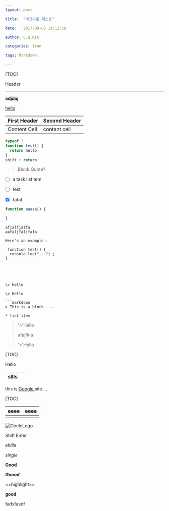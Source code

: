 ```yaml
---
layout: post

title:  "마크다운 테스트"

date:   2017-09-05 11:12:59

author: C.W.Kim

categories: Iron

tags: Markdown

---
```


[TOC]

Header

---

**adjdaj**

<u>hello</u>

| First Header | Second Header |
| ------------ | ------------- |
| Content Cell | content cell  |

```javascript
typeof ? 
function test() {
  return hello 
}
shift + return 

```



> Block Quote? 

-[ ] a task list tem


-[ ] test 


-[x] fafaf

```javascript 
function aaaaa() {
  
}
```

```
afjalfjalfa
aafaljfaljfafa

```

> 
>
> 

```gfm
Here's an example :
 
 function test() {
  console.log("...") ;
}
 

```
```



\> Hello 

\> Hello

​```markdown
> This is a block ....

```

`* list item `



> '>'Hello
>
> afajfkla





> '>'Hello

[TOC]

Hello

| sllls |      |
| ----- | ---- |



this is [ Google ](http://example.com/title) site. ..

[TOC]

| eeee | eeee |
| ---- | ---- |
|      |      |



![CircleLogo](/Users/iron/Dropbox/Blog/ironhub.github.io/assets/CircleLogo.png)

Shift Enter 

_ehllle_

*single*

**Good**

***Goood***

==highlight==

**good**



fadsfasdf